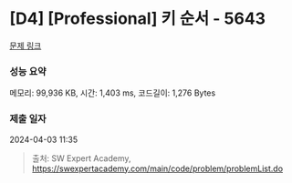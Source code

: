 # [D4] [Professional] 키 순서 - 5643 

[문제 링크](https://swexpertacademy.com/main/code/problem/problemDetail.do?contestProbId=AWXQsLWKd5cDFAUo) 

### 성능 요약

메모리: 99,936 KB, 시간: 1,403 ms, 코드길이: 1,276 Bytes

### 제출 일자

2024-04-03 11:35



> 출처: SW Expert Academy, https://swexpertacademy.com/main/code/problem/problemList.do